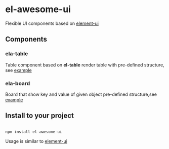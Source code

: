 # el-awesome-ui

Flexible UI components based on [element-ui](https://element.eleme.io)

  
## Components
### ela-table
Table component based on **el-table**
render table with pre-defined structure, see [example](src/components/ElaTableExamples.vue)

### ela-board
Board that show key and value of given object  pre-defined structure,see [example](src/components/ElaBoardExamples.vue)

## Install to your project 

```

npm install el-awesome-ui

```

Usage is similar to [element-ui](https://element.eleme.io)